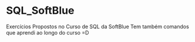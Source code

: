 # SQL_SoftBlue
Exercícios Propostos no Curso de SQL da SoftBlue
Tem também comandos que aprendi ao longo do curso =D
